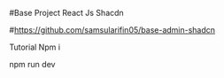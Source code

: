 #Base Project React Js Shacdn

#https://github.com/samsularifin05/base-admin-shadcn

Tutorial
Npm i

npm run dev
